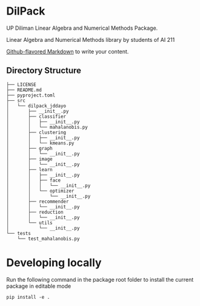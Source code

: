 # DilPack

UP Diliman Linear Algebra and Numerical Methods Package.

Linear Algebra and Numerical Methods library by students of AI 211

[Github-flavored Markdown](https://guides.github.com/features/mastering-markdown/)
to write your content.

Directory Structure
-------------------

```
├── LICENSE
├── README.md
├── pyproject.toml
├── src
│   └── dilpack_jddayo
│       ├── __init__.py
│       ├── classifier
│       │   ├── __init__.py
│       │   └── mahalanobis.py
│       ├── clustering
│       │   ├── __init__.py
│       │   └── kmeans.py
│       ├── graph
│       │   └── __init__.py
│       ├── image
│       │   └── __init__.py
│       ├── learn
│       │   ├── __init__.py
│       │   ├── face
│       │   │   └── __init__.py
│       │   └── optimizer
│       │       └── __init__.py
│       ├── recommender
│       │   └── __init__.py
│       ├── reduction
│       │   └── __init__.py
│       └── utils
│           └── __init__.py
└── tests
    └── test_mahalanobis.py
```

Developing locally
==================

Run the following command in the package root folder to install the current package in editable mode

```
pip install -e .
```